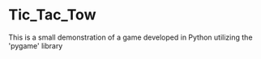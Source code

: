 # Tic_Tac_Tow
This is a small demonstration of a game developed in Python utilizing the 'pygame' library

